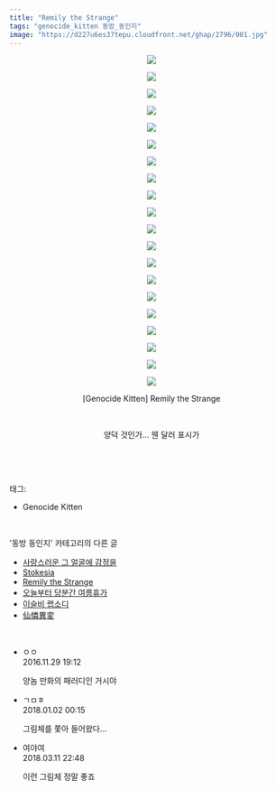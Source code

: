 ```yaml
---
title: "Remily the Strange"
tags: "genocide_kitten 동방_동인지"
image: "https://d227u6es37tepu.cloudfront.net/ghap/2796/001.jpg"
---
```

<div class="article">
<p style="text-align: center; clear: none; float: none;"><img src="{{ site.imgserver6 }}/ghap/2796/001.jpg"/></p>
<p style="text-align: center; clear: none; float: none;"><img src="{{ site.imgserver6 }}/ghap/2796/002.jpg"/></p>
<p style="text-align: center; clear: none; float: none;"><img src="{{ site.imgserver6 }}/ghap/2796/003.jpg"/></p>
<p style="text-align: center; clear: none; float: none;"><img src="{{ site.imgserver6 }}/ghap/2796/004.jpg"/></p>
<p style="text-align: center; clear: none; float: none;"><img src="{{ site.imgserver6 }}/ghap/2796/005.jpg"/></p>
<p style="text-align: center; clear: none; float: none;"><img src="{{ site.imgserver6 }}/ghap/2796/006.jpg"/></p>
<p style="text-align: center; clear: none; float: none;"><img src="{{ site.imgserver6 }}/ghap/2796/007.jpg"/></p>
<p style="text-align: center; clear: none; float: none;"><img src="{{ site.imgserver6 }}/ghap/2796/008.jpg"/></p>
<p style="text-align: center; clear: none; float: none;"><img src="{{ site.imgserver6 }}/ghap/2796/009.jpg"/></p>
<p style="text-align: center; clear: none; float: none;"><img src="{{ site.imgserver6 }}/ghap/2796/010.jpg"/></p>
<p style="text-align: center; clear: none; float: none;"><img src="{{ site.imgserver6 }}/ghap/2796/011.jpg"/></p>
<p style="text-align: center; clear: none; float: none;"><img src="{{ site.imgserver6 }}/ghap/2796/012.jpg"/></p>
<p style="text-align: center; clear: none; float: none;"><img src="{{ site.imgserver6 }}/ghap/2796/013.jpg"/></p>
<p style="text-align: center; clear: none; float: none;"><img src="{{ site.imgserver6 }}/ghap/2796/014.jpg"/></p>
<p style="text-align: center; clear: none; float: none;"><img src="{{ site.imgserver6 }}/ghap/2796/015.jpg"/></p>
<p style="text-align: center; clear: none; float: none;"><img src="{{ site.imgserver6 }}/ghap/2796/016.jpg"/></p>
<p style="text-align: center; clear: none; float: none;"><img src="{{ site.imgserver6 }}/ghap/2796/017.jpg"/></p>
<p style="text-align: center; clear: none; float: none;"><img src="{{ site.imgserver6 }}/ghap/2796/018.jpg"/></p>
<p style="text-align: center; clear: none; float: none;"><img src="{{ site.imgserver6 }}/ghap/2796/019.jpg"/></p>
<p style="text-align: center; clear: none; float: none;"><img src="{{ site.imgserver6 }}/ghap/2796/020.jpg"/></p>
<p style="text-align: center; clear: none; float: none;">[Genocide Kitten] Remily the Strange</p>
<p style="text-align: center; clear: none; float: none;"><br/></p>
<p style="text-align: center; clear: none; float: none;">양덕 것인가... 웬 달러 표시가</p>
<p><br/></p>
</div><br/>
<div class="tagTrail">
<p>태그: </p>
<ul>
<li>Genocide Kitten</li>
</ul>
</div><br/>
<div class="another">
<p>'동방 동인지' 카테고리의 다른 글</p>
<ul>
<li><a href="/ghap_2798">사랑스러운 그 얼굴에 감정을</a></li>
<li><a href="/ghap_2797">Stokesia</a></li>
<li><a href="/ghap_2796">Remily the Strange</a></li>
<li><a href="/ghap_2795">오늘부터 당분간 여름휴가</a></li>
<li><a href="/ghap_2794">이슬비 랩소디</a></li>
<li><a href="/ghap_2793">仙憐異変</a></li>
</ul>
</div><br/>
<div class="cb_module cb_fluid">
<div class="cb_wrt cb_profile">
<div class="comment">
<ul>
<li class="cb_thumb_off" id="comment14859416">
<div class="cb_comment_area">
<div class="cb_info_area">
<div class="cb_section">
<span class="cb_nick_name">ㅇㅇ</span>
</div>
<div class="cb_section">
<span class="cb_date">2016.11.29 19:12 </span>
</div>
</div>
<div class="cb_dsc_comment">
<p class="cb_dsc">
											양놈 만화의 패러디인 거시야
										</p>
</div>
</div></li>
<li class="cb_thumb_off" id="comment15164395">
<div class="cb_comment_area">
<div class="cb_info_area">
<div class="cb_section">
<span class="cb_nick_name">ㄱㅁㅎ</span>
</div>
<div class="cb_section">
<span class="cb_date">2018.01.02 00:15 </span>
</div>
</div>
<div class="cb_dsc_comment">
<p class="cb_dsc">
											그림체를 쫓아 들어왔다...
										</p>
</div>
</div></li>
<li class="cb_thumb_off" id="comment15217820">
<div class="cb_comment_area">
<div class="cb_info_area">
<div class="cb_section">
<span class="cb_nick_name">여야여</span>
</div>
<div class="cb_section">
<span class="cb_date">2018.03.11 22:48 </span>
</div>
</div>
<div class="cb_dsc_comment">
<p class="cb_dsc">
											이런 그림체 정말 좋죠
										</p>
</div>
</div></li>
</ul>
</div>
</div><!-- commentList close -->
</div><br/>
